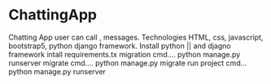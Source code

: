 # ChattingApp
Chatting App user can call , messages. Technologies HTML, css, javascript, bootstrap5, python django framework.
Install python  || and djagno framework
intall requirements.tx 
migration  cmd.... python manage.py runserver
migrate    cmd.... python manage.py migrate
run project cmd... python manage.py runserver
